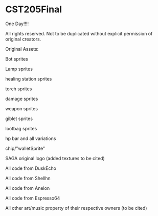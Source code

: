 # CST205Final
One Day!!!!

All rights reserved.  Not to be duplicated without explicit permission of original creators.

Original Assets:

Bot sprites

Lamp sprites

healing station sprites

torch sprites

damage sprites

weapon sprites

giblet sprites

lootbag sprites

hp bar and all variations

chip/"walletSprite"

SAGA original logo (added textures to be cited)

All code from DuskEcho

All code from Shellhn

All code from Anelon

All code from Espresso64

All other art/music property of their respective owners (to be cited)
